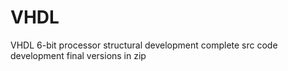 VHDL
====

VHDL 6-bit processor structural development
complete src code development
final versions in zip
